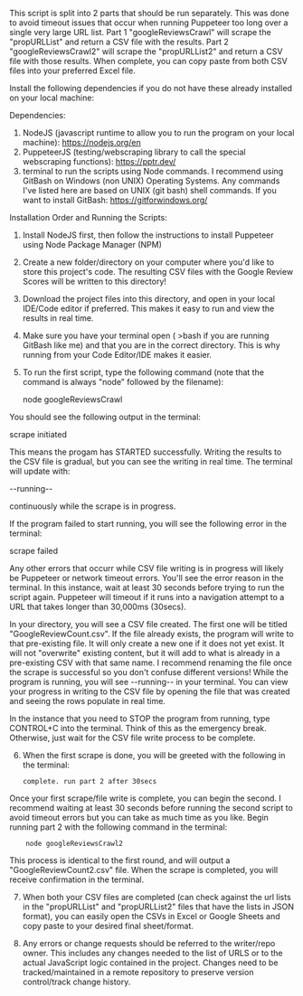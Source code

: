 This script is split into 2 parts that should be run separately. This was done to avoid timeout issues that occur when running Puppeteer too long over a single very large URL list.
Part 1 "googleReviewsCrawl" will scrape the "propURLList" and return a CSV file with the results. Part 2 "googleReviewsCrawl2" will scrape the "propURLList2" and return a CSV file with those results.
When complete, you can copy paste from both CSV files into your preferred Excel file.

Install the following dependencies if you do not have these already installed on your local machine:

Dependencies:

1. NodeJS (javascript runtime to allow you to run the program on your local machine): https://nodejs.org/en
2. PuppeteerJS (testing/webscraping library to call the special webscraping functions): https://pptr.dev/
3. terminal to run the scripts using Node commands. I recommend using GitBash on Windows (non UNIX) Operating Systems. Any commands I've listed here are based on UNIX (git bash) shell commands.
   If you want to install GitBash: https://gitforwindows.org/

Installation Order and Running the Scripts:

1. Install NodeJS first, then follow the instructions to install Puppeteer using Node Package Manager (NPM)
2. Create a new folder/directory on your computer where you'd like to store this project's code. The resulting CSV files with the Google Review Scores will be written to this directory!
3. Download the project files into this directory, and open in your local IDE/Code editor if preferred. This makes it easy to run and view the results in real time.
4. Make sure you have your terminal open ( >bash if you are running GitBash like me) and that you are in the correct directory. This is why running from your Code Editor/IDE makes it easier.
5. To run the first script, type the following command (note that the command is always "node" followed by the filename):

   node googleReviewsCrawl

You should see the following output in the terminal:

scrape initiated

This means the progam has STARTED successfully. Writing the results to the CSV file is gradual, but you can see the writing in real time.
The terminal will update with:

--running--

continuously while the scrape is in progress.

If the program failed to start running, you will see the following error in the terminal:

scrape failed

Any other errors that occurr while CSV file writing is in progress will likely be Puppeteer or network timeout errors. You'll see the error reason in the terminal.
In this instance, wait at least 30 seconds before trying to run the script again.
Puppeteer will timeout if it runs into a navigation attempt to a URL that takes longer than 30,000ms (30secs).

In your directory, you will see a CSV file created. The first one will be titled "GoogleReviewCount.csv".
If the file already exists, the program will write to that pre-existing file. It will only create a new one if it does not yet exist.
It will not "overwrite" existing content, but it will add to what is already in a pre-existing CSV with that same name.
I recommend renaming the file once the scrape is successful so you don't confuse different versions!
While the program is running, you will see --running-- in your terminal. You can view your progress in writing to the CSV file by opening the file that was created and seeing the rows populate in real time.

In the instance that you need to STOP the program from running, type CONTROL+C into the terminal. Think of this as the emergency break. Otherwise, just wait for the CSV file write process to be complete.

6.  When the first scrape is done, you will be greeted with the following in the terminal:

        complete. run part 2 after 30secs

Once your first scrape/file write is complete, you can begin the second. I recommend waiting at least 30 seconds before running the second script to avoid timeout errors but you can take as much time as you like. Begin running part 2 with the following command in the terminal:

        node googleReviewsCrawl2

This process is identical to the first round, and will output a "GoogleReviewCount2.csv" file. When the scrape is completed, you will receive confirmation in the terminal.

7. When both your CSV files are completed (can check against the url lists in the "propURLList" and "propURLList2" files that have the lists in JSON format), you can easily open the CSVs in Excel or Google Sheets and copy paste to your desired final sheet/format.

8. Any errors or change requests should be referred to the writer/repo owner. This includes any changes needed to the list of URLS or to the actual JavaScript logic contained in the project. Changes need to be tracked/maintained in a remote repository to preserve version control/track change history.
